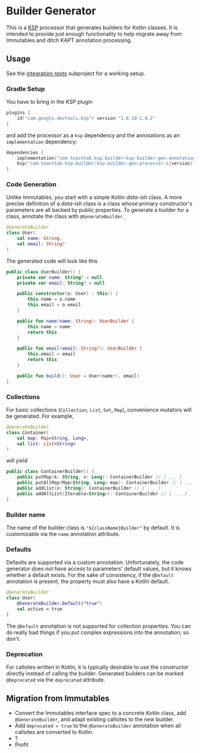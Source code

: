 
# Builder Generator

This is a [KSP](https://github.com/google/ksp) processor that generates builders for Kotlin classes. It is intended to provide just enough functionality to help migrate away from Immutables and ditch KAPT annotation processing.

## Usage

See the [integration-tests](integration-tests) subproject for a working setup.

### Gradle Setup

You have to bring in the KSP plugin

```kotlin
plugins {
    id("com.google.devtools.ksp") version "1.6.10-1.0.2"
}
```

and add the processor as a `ksp` dependency and the annotations as an `implementation` dependency:

```kotlin
dependencies {
    implementation("com.toasttab.ksp.builder:ksp-builder-gen-annotations:${version}")
    ksp("com.toasttab.ksp.builder:ksp-builder-gen-processor:${version}")
}
```

### Code Generation

Unlike Immutables, you start with a simple Kotlin _data-ish_ class. A more precise definition of a _data-ish_ class is a class whose primary constructor's parameters are all backed by public properties. To generate a builder for a class, annotate the class with `@GenerateBuilder`.

```kotlin
@GenerateBuilder
class User(
    val name: String,
    val email: String?
)
```

The generated code will look like this

```kotlin
public class UserBuilder() {
    private var name: String? = null
    private var email: String? = null

    public constructor(o: User) : this() {
        this.name = o.name
        this.email = o.email
    }

    public fun name(name: String): UserBuilder {
        this.name = name
        return this
    }

    public fun email(email: String?): UserBuilder {
        this.email = email
        return this
    }

    public fun build(): User = User(name!!, email)
}
```

### Collections

For basic collections (`Collection`, `List`, `Set`, `Map`), convenience mutators will be generated. For example,

```kotlin
@GenerateBuilder
class Container(
    val map: Map<String, Long>,
    val list: List<String>
)
```

will yield

```kotlin
public class ContainerBuilder() {
    public putMap(k: String, v: Long): ContainerBuilder // { ... }
    public putAllMap(Map<String, Long> map): ContainerBuilder // { ... }
    public addList(o: String): ContainerBuilder // { ... }
    public addAllList(Iterable<String>): ContainerBuilder // { ... }
}
```

### Builder name

The name of the builder class is `"${className}Builder"` by default. It is customizable via the `name` annotation attribute.

### Defaults

Defaults are supported via a custom annotation. Unfortunately, the code generator does not have access to parameters' default values, but it knows whether a default exists. For the sake of consistency, if the `@Default` annotation is present, the property must also have a Kotlin default.

```kotlin
@GenerateBuilder
class User(
    @GenerateBuilder.Default("true")
    val active = true
)
```

The `@Default` annotation is not supported for collection properties. You can do really bad things if you put complex expressions into the annotation; so don't.

### Deprecation

For callsites written in Kotlin, it is typically desirable to use the constructor directly instead of calling the builder. Generated builders can be marked `@Deprecated` via the `deprecated` attribute.

## Migration from Immutables

* Convert the Immutables interface spec to a concrete Kotlin class, add `@GenerateBuilder`, and adapt existing callsites to the new builder.
* Add `deprecated = true` to the `@GenerateBuilder` annotation when all callsites are converted to Kotlin.
* ?
* Profit
